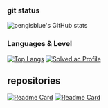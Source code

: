 ### git status
![pengisblue's GitHub stats](https://github-readme-stats.vercel.app/api?username=pengisblue&count_private=true&show_icons=true&theme=blueberry&hide_border=false&hide=issues)

### Languages & Level
[![Top Langs](https://github-readme-stats.vercel.app/api/top-langs/?username=pengisblue&layout=compact&theme=blueberry)](https://github.com/anuraghazra/github-readme-stats)
[![Solved.ac Profile](http://mazassumnida.wtf/api/generate_badge?boj=khi762)](https://solved.ac/khi762)

## repositories
[![Readme Card](https://github-readme-stats.vercel.app/api/pin/?username=pengisblue&repo=TIL&show_owner=true&theme=react&description)](https://github.com/pengisblue/TIL)
[![Readme Card](https://github-readme-stats.vercel.app/api/pin/?username=pengisblue&repo=portfolio&show_owner=true&theme=react&description)](https://github.com/pengisblue/portfolio)
<!---
[![Readme Card](https://github-readme-stats.vercel.app/api/pin/?username=pengisblue&repo=AlgorithmStudy&theme=nightowl)](https://github.com/pengisblue/AlgorithmStudy)
--->
<!---
<div align="center"
<a href="https://github.com/pengisblue/AlgorithmStudy">
  <img src="https://github-readme-stats.vercel.app/api/pin/?username=pengisblue&repo=AlgorithmStudy&0"/>
</a>
</div>
--->
<!---
pengisblue/pengisblue is a ✨ special ✨ repository because its `README.md` (this file) appears on your GitHub profile.
You can click the Preview link to take a look at your changes.
--->
